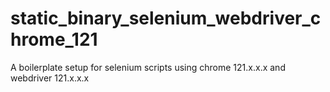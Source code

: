 # static_binary_selenium_webdriver_chrome_121
A boilerplate setup for selenium scripts using chrome 121.x.x.x and webdriver 121.x.x.x
